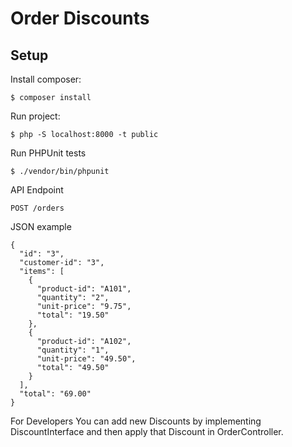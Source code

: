 # Order Discounts

## Setup

Install composer:
```shell
$ composer install
```

Run project:
```shell
$ php -S localhost:8000 -t public 
```
Run PHPUnit tests
```shell
$ ./vendor/bin/phpunit
```

API Endpoint
```shell
POST /orders
```

JSON example
```shell
{
  "id": "3",
  "customer-id": "3",
  "items": [
    {
      "product-id": "A101",
      "quantity": "2",
      "unit-price": "9.75",
      "total": "19.50"
    },
    {
      "product-id": "A102",
      "quantity": "1",
      "unit-price": "49.50",
      "total": "49.50"
    }
  ],
  "total": "69.00"
}
```

For Developers
You can add new Discounts by implementing DiscountInterface and then apply that Discount in OrderController.